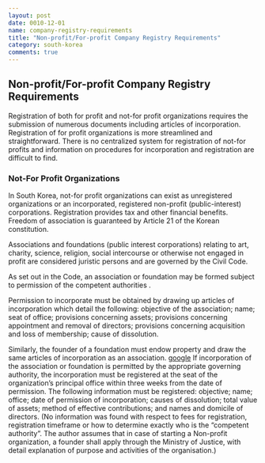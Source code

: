 ```yaml
---
layout: post
date: 0010-12-01
name: company-registry-requirements
title: "Non-profit/For-profit Company Registry Requirements"
category: south-korea
comments: true
---
```


## Non-profit/For-profit Company Registry Requirements

Registration of both for profit and not-for profit organizations requires the submission of numerous documents including articles of incorporation. Registration of for profit organizations is more streamlined and straightforward. There is no centralized system for registration of not-for profits and information on procedures for incorporation and registration are difficult to find.

### Not-For Profit Organizations 

In South Korea, not-for profit organizations can exist as unregistered organizations or an incorporated, registered non-profit (public-interest) corporations. Registration provides tax and other financial benefits. Freedom of association is guaranteed by Article 21 of the Korean constitution. 

Associations and foundations (public interest corporations) relating to art, charity, science, religion, social intercourse or otherwise not engaged in profit are considered juristic persons and are governed by the Civil Code. 

As set out in the Code, an association or foundation may be formed subject to permission of the competent authorities . 

Permission to incorporate must be obtained by drawing up articles of incorporation which detail the following: objective of the association; name; seat of office; provisions concerning assets; provisions concerning appointment and removal of directors; provisions concerning acquisition and loss of membership; cause of dissolution.  

Similarly, the founder of a foundation must endow property and draw the same articles of incorporation as an association. 
[google](www.google.com)
If incorporation of the association or foundation is permitted by the appropriate governing authority, the incorporation must be registered at the seat of the organization’s principal office within three weeks from the date of permission. The following information must be registered: objective; name; office; date of permission of incorporation; causes of dissolution; total value of assets; method of effective contributions; and names and domicile of directors.  (No information was found with respect to fees for registration, registration timeframe or how to determine exactly who is the “competent authority”. The author assumes that in case of starting a Non-profit organization, a founder shall apply through the Ministry of Justice, with detail explanation of purpose and activities of the organisation.)  
 






